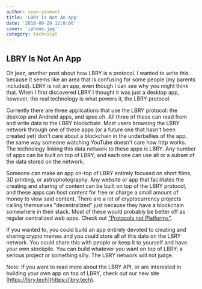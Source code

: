 ```yaml
---
author: sean-yesmunt
title: 'LBRY Is Not An App'
date: '2018-09-20 12:0:00'
cover: 'iphone.jpg'
category: technical
---
```


## LBRY Is Not An App

Oh jeez, another post about how LBRY is a protocol. I wanted to write this because it seems like an area that is confusing for some people (my parents included). LBRY is not an app, even though I can see why you might think that. When I first discovered LBRY I thought it was just a desktop app, however, the real technology is what powers it, the LBRY protocol.

Currently there are three applications that use the LBRY protocol: the desktop and Android apps, and spee.ch. All three of these can read from and write data to the LBRY blockchain. Most users browsing the LBRY network through one of these apps (or a future one that hasn't been created yet) don't care about a blockchain in the underbellies of the app, the same way someone watching YouTube doesn't care how http works. The technology linking this data network to these apps _is_ LBRY. Any number of apps can be built on top of LBRY, and each one can use all or a subset of the data stored on the network.

Someone can make an app on-top of LBRY entirely focused on short films, 3D printing, or astrophotography. Any website or app that facilitates the creating and sharing of content can be built on top of the LBRY protocol, and these apps can host content for free or charge a small amount of money to view said content. There are a lot of cryptocurrency projects calling themselves "decentralized" just  because they have a blockchain somewhere in their stack. Most of these would probably be better off as regular centralized web apps. Check out ["Protocols not Platforms"](/news/why-do-tech-giants-abuse-their-users).

If you wanted to, you could build an app entirely devoted to creating and sharing crypto memes and you could store all of this data on the LBRY network. You could share this with people or keep it to yourself and have your own stockpile. You can build whatever you want on top of LBRY; a serious project or something silly. The LBRY network will not judge.

Note:
If you want to read more about the LBRY API, or are interested in building your own app on top of LBRY, check out our new site [https://lbry.tech](https://lbry.tech).
